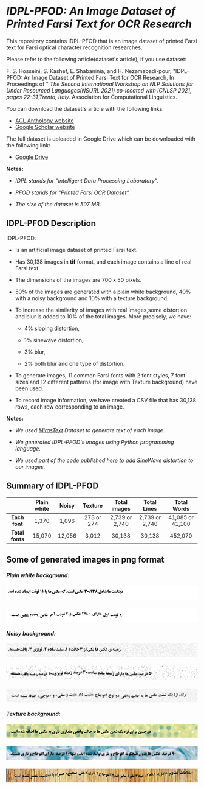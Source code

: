 # *IDPL-PFOD: An Image Dataset of Printed Farsi Text for OCR Research*
This repository contains IDPL-PFOD that is an image dataset of printed Farsi text for Farsi optical character recognition researches.

Please refer to the following article(dataset's article), if you use dataset: 

F. S. Hosseini, S. Kashef, E. Shabaninia, and H. Nezamabadi-pour, "IDPL-PFOD: An Image Dataset of Printed Farsi Text for OCR Research, In Proceedings of " *The Second International Workshop on NLP Solutions for Under Resourced Languages(NSURL 2021) co-located with ICNLSP 2021, pages 22-31,Trento, Italy.* Association for Computational Linguistics.

You can download the dataset's article with the following links:

+ [ACL Anthology website](https://aclanthology.org/2021.nsurl-1.4/)
+ [Google Scholar website](https://scholar.google.com/scholar?hl=en&as_sdt=0%2C5&q=idpl-pfod&oq=i)

The full dataset is uploaded in Google Drive which can be downloaded with the following link:

 + [Google Drive](https://drive.google.com/drive/folders/1TaQ5gZ4Q3ROw_X_HQi_U8lFenrwVlzlT?usp=sharing)
 
**Notes:**
 + *IDPL stands for “Intelligent Data Processing Laboratory”.*

 + *PFOD stands for “Printed Farsi OCR Dataset”.*
 
 + *The size of the dataset is 507 MB.*

## IDPL-PFOD Description
IDPL-PFOD:
+ Is an artificial image dataset of printed Farsi text.

+ Has 30,138 images in **tif** format, and each image contains a line of real Farsi text.

+ The dimensions of the images are 700 x 50 pixels.

+ 50% of the images are generated with a plain white background, 40% with a noisy background and 10% with a texture background.
 
+ To increase the similarity of images with real images,some distortion and blur is added to 10% of the total images. More precisely, we have:
  + 4% sloping distortion,
  
  + 1% sinewave distortion,
 
  + 3% blur,
  
  + 2% both blur and one type of distortion.
  
+ To generate images, 11 common Farsi fonts with 2 font styles, 7 font sizes and 12 different patterns (for image with Texture background) have been used.

+ To record image information, we have created a CSV file that has 30,138 rows, each row corresponding to an image.
 
**Notes:**

 + *We used [MirasText](https://github.com/miras-tech/MirasText/tree/master/MirasText) Dataset to generate text of each image.*

 + *We generated IDPL-PFOD's images using Python programming language.*

 + *We used part of the code published [here](https://github.com/Belval/TextRecognitionDataGenerator) to add SineWave distortion to our images.*

## Summary of IDPL-PFOD
| | **Plain white** | **Noisy** | **Texture** | **Total images**| **Total Lines** | **Total Words** |
:-:|:-:|:-:|:-:|:-:|:-:|:-:
| **Each font** | 1,370 | 1,096 | 273 or 274 | 2,739 or 2,740 | 2,739 or 2,740 | 41,085 or 41,100 |
| **Total fonts** | 15,070 | 12,056 | 3,012 | 30,138 | 30,138 | 452,070 |

## Some of generated images in png format
#### *Plain white background:*
![](images/00001.png)
#### 
![](images/00002.png)
#### *Noisy background:*
![](images/00003.png)
#### 
![](images/00004.png)
#### 
![](images/00005.png)
#### *Texture background:*
![](images/00006.png)
#### 
![](images/00007.png)
#### 
![](images/00008.png)
